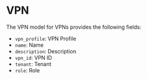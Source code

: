 # VPN

The VPN model for VPNs provides the following fields:

- `vpn_profile`: VPN Profile
- `name`: Name
- `description`: Description
- `vpn_id`: VPN ID
- `tenant`: Tenant
- `role`: Role
